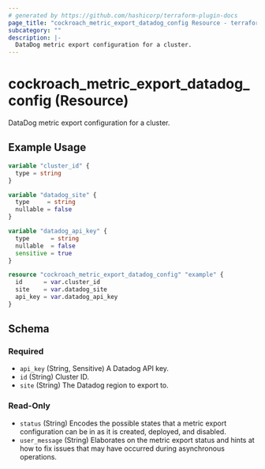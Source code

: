 ```yaml
---
# generated by https://github.com/hashicorp/terraform-plugin-docs
page_title: "cockroach_metric_export_datadog_config Resource - terraform-provider-cockroach"
subcategory: ""
description: |-
  DataDog metric export configuration for a cluster.
---
```


# cockroach_metric_export_datadog_config (Resource)

DataDog metric export configuration for a cluster.

## Example Usage

```terraform
variable "cluster_id" {
  type = string
}

variable "datadog_site" {
  type     = string
  nullable = false
}

variable "datadog_api_key" {
  type      = string
  nullable  = false
  sensitive = true
}

resource "cockroach_metric_export_datadog_config" "example" {
  id      = var.cluster_id
  site    = var.datadog_site
  api_key = var.datadog_api_key
}
```

<!-- schema generated by tfplugindocs -->
## Schema

### Required

- `api_key` (String, Sensitive) A Datadog API key.
- `id` (String) Cluster ID.
- `site` (String) The Datadog region to export to.

### Read-Only

- `status` (String) Encodes the possible states that a metric export configuration can be in as it is created, deployed, and disabled.
- `user_message` (String) Elaborates on the metric export status and hints at how to fix issues that may have occurred during asynchronous operations.
